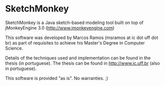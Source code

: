 SketchMonkey
============

SketchMonkey is a Java sketch-based modeling tool built on top of jMonkeyEngine 3.0 (http://www.jmonkeyengine.com)

This software was developed by Marcos Ramos (msramos at ic dot uff dot br)
as part of requisites to achieve his Master's Degree in Computer Science.

Details of the techniques used and implementation can be found in the thesis (in portuguese).
The thesis can be found in http://www.ic.uff.br (also in portuguese).

This software is provided "as is". No warranties. ;)